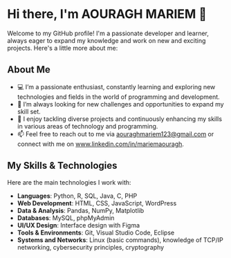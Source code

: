 # Hi there, I'm AOURAGH MARIEM 👋

Welcome to my GitHub profile! I'm a passionate developer and learner, always eager to expand my knowledge and work on new and exciting projects. Here's a little more about me:

## About Me
- 💻 I’m a passionate enthusiast, constantly learning and exploring new technologies and fields in the world of programming and development.
- 🌱 I’m always looking for new challenges and opportunities to expand my skill set.
- 🔧 I enjoy tackling diverse projects and continuously enhancing my skills in various areas of technology and programming.
- 📫 Feel free to reach out to me via aouraghmariem123@gmail.com or connect with me on www.linkedin.com/in/mariemaouragh.

## My Skills & Technologies
Here are the main technologies I work with:
- **Languages**: Python, R, SQL, Java, C, PHP
- **Web Development**: HTML, CSS, JavaScript, WordPress
- **Data & Analysis**: Pandas, NumPy, Matplotlib
- **Databases**: MySQL, phpMyAdmin
- **UI/UX Design**: Interface design with Figma
- **Tools & Environments**: Git, Visual Studio Code, Eclipse
- **Systems and Networks**: Linux (basic commands), knowledge of TCP/IP networking, cybersecurity principles, cryptography

